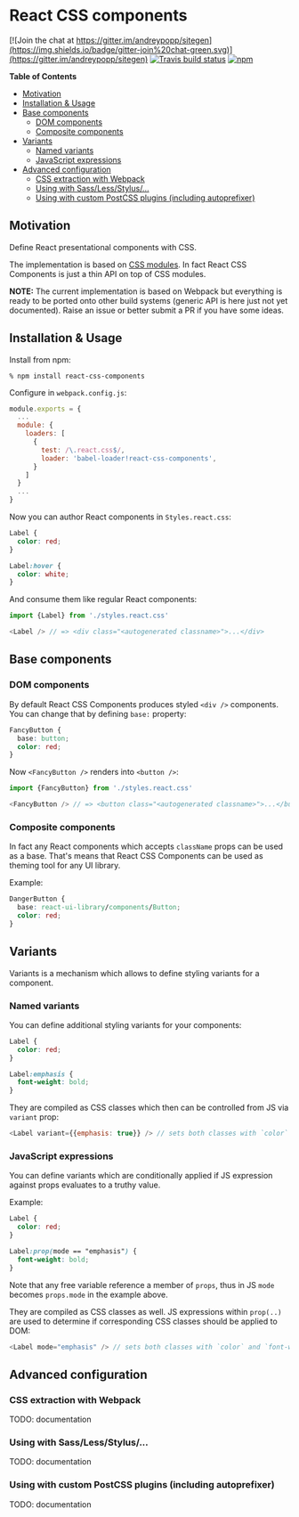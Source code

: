 # React CSS components

[![Join the chat at https://gitter.im/andreypopp/sitegen](https://img.shields.io/badge/gitter-join%20chat-green.svg)](https://gitter.im/andreypopp/sitegen)
[![Travis build status](https://img.shields.io/travis/andreypopp/react-css-components/master.svg)](https://travis-ci.org/andreypopp/react-css-components)
[![npm](https://img.shields.io/npm/v/react-css-components.svg)](https://www.npmjs.com/package/react-css-components)

<!-- START doctoc generated TOC please keep comment here to allow auto update -->
<!-- DON'T EDIT THIS SECTION, INSTEAD RE-RUN doctoc TO UPDATE -->
**Table of Contents**

- [Motivation](#motivation)
- [Installation & Usage](#installation-&-usage)
- [Base components](#base-components)
  - [DOM components](#dom-components)
  - [Composite components](#composite-components)
- [Variants](#variants)
  - [Named variants](#named-variants)
  - [JavaScript expressions](#javascript-expressions)
- [Advanced configuration](#advanced-configuration)
  - [CSS extraction with Webpack](#css-extraction-with-webpack)
  - [Using with Sass/Less/Stylus/...](#using-with-sasslessstylus)
  - [Using with custom PostCSS plugins (including autoprefixer)](#using-with-custom-postcss-plugins-including-autoprefixer)

<!-- END doctoc generated TOC please keep comment here to allow auto update -->

## Motivation

Define React presentational components with CSS.

The implementation is based on [CSS modules][]. In fact React CSS Components is
just a thin API on top of CSS modules.

**NOTE:** The current implementation is based on Webpack but everything is ready
to be ported onto other build systems (generic API is here just not yet
documented). Raise an issue or better submit a PR if you have some ideas.

## Installation & Usage

Install from npm:

    % npm install react-css-components

Configure in `webpack.config.js`:

```js
module.exports = {
  ...
  module: {
    loaders: [
      {
        test: /\.react.css$/,
        loader: 'babel-loader!react-css-components',
      }
    ]
  }
  ...
}
```
Now you can author React components in `Styles.react.css`:
```css
Label {
  color: red;
}

Label:hover {
  color: white;
}
```

And consume them like regular React components:
```js
import {Label} from './styles.react.css'

<Label /> // => <div class="<autogenerated classname>">...</div>
```

## Base components

### DOM components

By default React CSS Components produces styled `<div />` components. You can
change that by defining `base:` property:

```css
FancyButton {
  base: button;
  color: red;
}
```

Now `<FancyButton />` renders into `<button />`:

```js
import {FancyButton} from './styles.react.css'

<FancyButton /> // => <button class="<autogenerated classname>">...</button>
```

### Composite components

In fact any React components which accepts `className` props can be used as a
base. That's means that React CSS Components can be used as theming tool for any
UI library.

Example:

```css
DangerButton {
  base: react-ui-library/components/Button;
  color: red;
}
```

## Variants

Variants is a mechanism which allows to define styling variants for a component.

### Named variants

You can define additional styling variants for your components:

```css
Label {
  color: red;
}

Label:emphasis {
  font-weight: bold;
}
```

They are compiled as CSS classes which then can be controlled from JS via
`variant` prop:

```js
<Label variant={{emphasis: true}} /> // sets both classes with `color` and `font-weight`
```
### JavaScript expressions

You can define variants which are conditionally applied if JS expression against
props evaluates to a truthy value.

Example:

```css
Label {
  color: red;
}

Label:prop(mode == "emphasis") {
  font-weight: bold;
}
```

Note that any free variable reference a member of `props`, thus in JS `mode`
becomes `props.mode` in the example above.

They are compiled as CSS classes as well. JS expressions within `prop(..)` are
used to determine if corresponding CSS classes should be applied to DOM:

```js
<Label mode="emphasis" /> // sets both classes with `color` and `font-weight`
```

## Advanced configuration

### CSS extraction with Webpack

TODO: documentation

### Using with Sass/Less/Stylus/...

TODO: documentation

### Using with custom PostCSS plugins (including autoprefixer)

TODO: documentation

[CSS modules]: https://github.com/css-modules/css-modules
